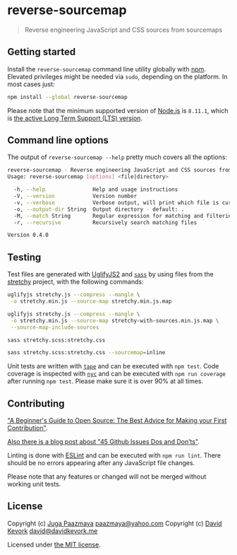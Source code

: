 # reverse-sourcemap

> Reverse engineering JavaScript and CSS sources from sourcemaps


## Getting started

Install the `reverse-sourcemap` command line utility globally with [npm](https://www.npmjs.com/).
Elevated privileges might be needed via `sudo`, depending on the platform. In most cases just:

```sh
npm install --global reverse-sourcemap
```

Please note that the minimum supported version of [Node.js](https://nodejs.org/en/) is `8.11.1`, which is [the active Long Term Support (LTS) version](https://github.com/nodejs/Release#release-schedule).

## Command line options

The output of `reverse-sourcemap --help` pretty much covers all the options:

```sh
reverse-sourcemap - Reverse engineering JavaScript and CSS sources from sourcemaps
Usage: reverse-sourcemap [options] <file|directory>

  -h, --help               Help and usage instructions
  -V, --version            Version number
  -v, --verbose            Verbose output, will print which file is currently being processed
  -o, --output-dir String  Output directory - default: .
  -M, --match String       Regular expression for matching and filtering files - default: \.map$
  -r, --recursive          Recursively search matching files

Version 0.4.0
```

## Testing

Test files are generated with [UglifyJS2](https://github.com/mishoo/UglifyJS2) and
[`sass`](http://sass-lang.com)
by using files from the [stretchy](https://github.com/LeaVerou/stretchy) project,
with the following commands:

```sh
uglifyjs stretchy.js --compress --mangle \
 -o stretchy.min.js --source-map stretchy.min.js.map

uglifyjs stretchy.js --compress --mangle \
 -o stretchy.min.js --source-map stretchy-with-sources.min.js.map \
 --source-map-include-sources

sass stretchy.scss:stretchy.css

sass stretchy.scss:stretchy.css --sourcemap=inline
```

Unit tests are written with [`tape`](https://github.com/substack/tape) and can be executed with `npm test`.
Code coverage is inspected with [`nyc`](https://github.com/istanbuljs/nyc) and
can be executed with `npm run coverage` after running `npm test`.
Please make sure it is over 90% at all times.

## Contributing

["A Beginner's Guide to Open Source: The Best Advice for Making your First Contribution"](http://www.erikaheidi.com/blog/a-beginners-guide-to-open-source-the-best-advice-for-making-your-first-contribution/).

[Also there is a blog post about "45 Github Issues Dos and Don’ts"](https://davidwalsh.name/45-github-issues-dos-donts).

Linting is done with [ESLint](http://eslint.org) and can be executed with `npm run lint`.
There should be no errors appearing after any JavaScript file changes.

Please note that any features or changed will not be merged without working unit tests.

## License

Copyright (c) [Juga Paazmaya](https://paazmaya.fi) <paazmaya@yahoo.com>
Copyright (c) [David Kevork](https://davidkevork.me) <david@davidkevork.me>

Licensed under [the MIT license](./LICENSE).
